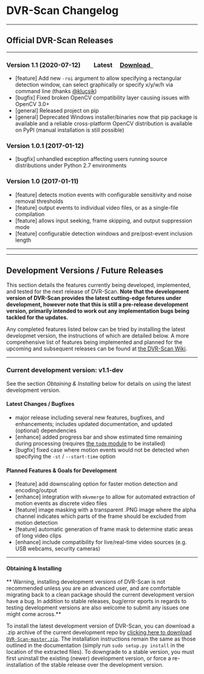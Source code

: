 
<h1>DVR-Scan Changelog</h1>

--------------------------------------------------------------------------------

## <span class="wy-text-info">Official DVR-Scan Releases</span>

--------------------------------------------------------------------------------

<h3>Version 1.1 (2020-07-12)  &nbsp; &nbsp;  &nbsp; &nbsp;<span class="fa fa-tags wy-text-success"></span> <span class="fa wy-text-success">Latest &nbsp;<span class="fa fa-hand-o-right wy-text-neutral"></span> &nbsp; <a href="../download/">Download &nbsp;<span class="fa fa-download wy-text-info"></span></a></span></h3>

 * [feature] Add new `-roi` argument to allow specifying a rectangular detection window, can select graphically or specify x/y/w/h via command line (thanks [@klucsik](https://github.com/klucsik))
 * [bugfix] Fixed broken OpenCV compatibility layer causing issues with OpenCV 3.0+
 * [general] Released project on pip
 * [general] Deprecated Windows installer/binaries now that pip package is available and a reliable cross-platform OpenCV distribution is available on PyPI (manual installation is still possible)

<h3>Version 1.0.1 (2017-01-12)</h3>

 * [bugfix] unhandled exception affecting users running source distributions under Python 2.7 environments

<h3>Version 1.0 (2017-01-11)</h3>

 * [feature] detects motion events with configurable sensitivity and noise removal thresholds
 * [feature] output events to individual video files, or as a single-file compilation
 * [feature] allows input seeking, frame skipping, and output suppression mode
 * [feature] configurable detection windows and pre/post-event inclusion length

--------------------------------------------------------------------------------

--------------------------------------------------------------------------------

## <span class="wy-text-info">Development Versions / Future Releases</span>

This section details the features currently being developed, implemented, and tested for the next release of DVR-Scan.  **Note that the development version of DVR-Scan provides the latest cutting-edge fetures under development, however note that this is still a pre-release development version, primarily intended to work out any implementation bugs being tackled for the updates.**

Any completed features listed below can be tried by installing the latest developmet version, the instructions of which are detailed below. A more comprehensive list of features being implemented and planned for the upcoming and subsequent releases can be found at [the DVR-Scan Wiki](https://github.com/Breakthrough/DVR-Scan/wiki).

--------------------------------------------------------------------------------

<h3><span class="wy-text-neutral">Current development version:</span> <b>v1.1-dev</b></h3>
<br\><span class="fa wy-text-small wy-text-info">See the section <i>Obtaining & Installing</i> below for details on using the latest development version.</span>

#### <span class="wy-text-neutral">Latest Changes / Bugfixes</span>

 * major release including several new features, bugfixes, and enhancements; includes updated documentation, and updated (optional) dependencies
 * [enhance] added progress bar and show estimated time remaining during processing (requires [the `tqdm` module](https://pypi.python.org/pypi/tqdm) to be installed)
 * [bugfix]  fixed case where motion events would not be detected when specifying the `-st` / `--start-time` option

#### <span class="wy-text-neutral">Planned Features & Goals for Development</span>

 * [feature] add downscaling option for faster motion detection and encoding/output
 * [enhance] integration with `mkvmerge` to allow for automated extraction of motion events as discrete video files
 * [feature] image masking with a transparent .PNG image where the alpha channel indicates which parts of the frame should be excluded from motion detection
 * [feature] automatic generation of frame mask to determine static areas of long video clips
 * [enhance] include compatibility for live/real-time video sources (e.g. USB webcams, security cameras)

--------------------------------------------------------------------------------

<h4>Obtaining & Installing</h4>

** Warning, installing development versions of DVR-Scan is not recommended unless you are an advanced user, and are comfortable migrating back to a clean package should the current development version have a bug.  In addition to stable releases, bug/error eports in regards to testing development versions are also welcome to submit any issues one might come across.**

To install the latest development version of DVR-Scan, you can download a .zip archive of the current development repo by [clicking here to download `DVR-Scan-master.zip`](https://github.com/Breakthrough/DVR-Scan/archive/master.zip).  The installation instructions remain the same as those outlined in the documentation (simply run `sudo setup.py install` in the location of the extracted files).  To downgrade to a stable version, you must first uninstall the existing (newer) development version, or force a re-installation of the stable release over the development version.

